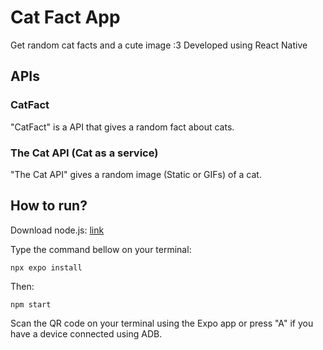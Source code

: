 # Cat Fact App
Get random cat facts and a cute image :3
Developed using React Native

## APIs
### CatFact
<a hrer="https://catfact.ninja/">"CatFact"</a> is a API that gives a random fact about cats.

### The Cat API (Cat as a service)
<a hrer="https://thecatapi.com/">"The Cat API"</a> gives a random image (Static or GIFs) of a cat.

## How to run?
Download node.js: <a href="https://nodejs.org/en">link</a>

Type the command bellow on your terminal:

```
npx expo install
```

Then:

```
npm start
```

Scan the QR code on your terminal using the Expo app or press "A" if you have a device connected using ADB.